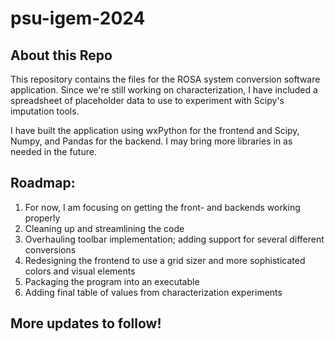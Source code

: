 # psu-igem-2024

## About this Repo
This repository contains the files for the ROSA system conversion software application. Since we're still working on characterization, I have included a spreadsheet of placeholder data to use to experiment with Scipy's imputation tools. 

I have built the application using wxPython for the frontend and Scipy, Numpy, and Pandas for the backend. I may bring more libraries in as needed in the future.

## Roadmap:
1. For now, I am focusing on getting the front- and backends working properly
2. Cleaning up and streamlining the code
3. Overhauling toolbar implementation; adding support for several different conversions
4. Redesigning the frontend to use a grid sizer and more sophisticated colors and visual elements
5. Packaging the program into an executable
6. Adding final table of values from characterization experiments

## More updates to follow!
